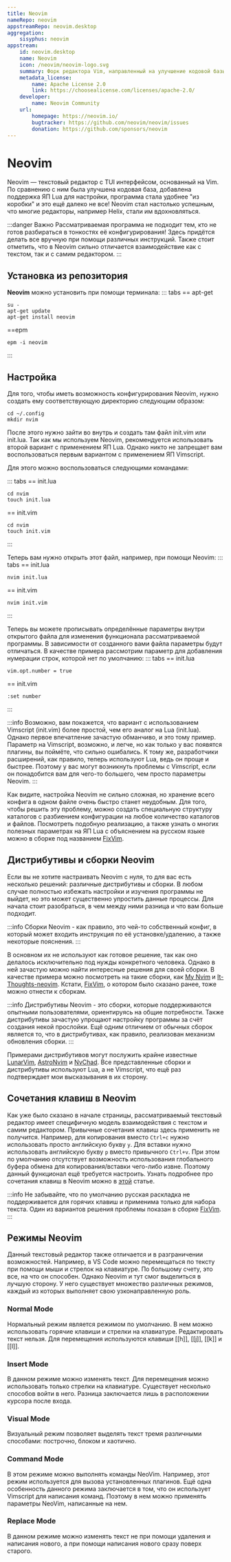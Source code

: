 ```yaml
---
title: Neovim
nameRepo: neovim
appstreamRepo: neovim.desktop
aggregation:
    sisyphus: neovim
appstream:
    id: neovim.desktop
    name: Neovim
    icon: /neovim/neovim-logo.svg
    summary: Форк редактора Vim, направленный на улучшение кодовой базы.
    metadata_license:
        name: Apache License 2.0
        link: https://choosealicense.com/licenses/apache-2.0/
    developer:
        name: Neovim Community
    url:
        homepage: https://neovim.io/
        bugtracker: https://github.com/neovim/neovim/issues
        donation: https://github.com/sponsors/neovim
---
```


# Neovim

Neovim — текстовый редактор с TUI интерфейсом, основанный на Vim.
По сравнению с ним была улучшена кодовая база, добавлена поддержка ЯП Lua для настройки, программа стала удобнее "из коробки" и это ещё далеко не все!
Neovim стал настолько успешным, что многие редакторы, например Helix, стали им вдохновляться.

:::danger Важно
Рассматриваемая программа не подходит тем, кто не готов разбираться в тонкостях её конфигурирования!
Здесь придётся делать все вручную при помощи различных инструкций.
Также стоит отметить, что в Neovim сильно отличается взаимодействие как с текстом, так и с самим редактором.
:::

## Установка из репозитория

**Neovim** можно установить при помощи терминала:
::: tabs
== apt-get

```shell
su -
apt-get update
apt-get install neovim
```

==epm

```shell
epm -i neovim
```

:::

## Настройка

Для того, чтобы иметь возможность конфигурирования Neovim, нужно создать ему соответствующую директорию следующим образом:

```shell
cd ~/.config
mkdir nvim
```

После этого нужно зайти во внутрь и создать там файл init.vim или init.lua.
Так как мы используем Neovim, рекомендуется использовать второй вариант с применением ЯП Lua.
Однако никто не запрещает вам воспользоваться первым вариантом с применением ЯП Vimscript.

Для этого можно воспользоваться следующими командами:

::: tabs
== init.lua

```shell
cd nvim
touch init.lua
```

== init.vim

```shell
cd nvim
touch init.vim
```

:::

Теперь вам нужно открыть этот файл, например, при помощи Neovim:
::: tabs
== init.lua

```shell
nvim init.lua
```

== init.vim

```shell
nvim init.vim
```

:::

Теперь вы можете прописывать определённые параметры внутри открытого файла для изменения функционала рассматриваемой программы.
В зависимости от созданного вами файла параметры будут отличаться.
В качестве примера рассмотрим параметр для добавления нумерации строк, которой нет по умолчанию:
::: tabs
== init.lua

```shell
vim.opt.number = true
```

== init.vim

```shell
:set number
```

:::

:::info
Возможно, вам покажется, что вариант с использованием Vimscript (init.vim) более простой, чем его аналог на Lua (init.lua).
Однако первое впечатление зачастую обманчиво, и это тому пример.
Параметр на Vimscript, возможно, и легче, но как только у вас появятся плагины, вы поймёте, что сильно ошибались.
К тому же, разработчики расширений, как правило, теперь используют Lua, ведь он проще и быстрее.
Поэтому у вас могут возникнуть проблемы с Vimscript, если он понадобится вам для чего-то большего, чем просто параметры Neovim.
:::

Как видите, настройка Neovim не сильно сложная, но хранение всего конфига в одном файле очень быстро станет неудобным.
Для того, чтобы решить эту проблему, можно создать специальную структуру каталогов с разбиением конфигурации на любое количество каталогов и файлов.
Посмотреть подобную реализацию, а также узнать о многих полезных параметрах на ЯП Lua с объяснением на русском языке можно в сборке под названием [FixVim](https://github.com/Krator3/FixVim).

## Дистрибутивы и сборки Neovim

Если вы не хотите настраивать Neovim с нуля, то для вас есть несколько решений: различные дистрибутивы и сборки.
В любом случае полностью избежать настройки и изучения программы не выйдет, но это может существенно упростить данные процессы.
Для начала стоит разобраться, в чем между ними разница и что вам больше подходит.

:::info
Сборки Neovim - как правило, это чей-то собственный конфиг, в который может входить инструкция по её установке/удалению, а также некоторые пояснения.
:::

В основном их не используют как готовое решение, так как оно делалось исключительно под нужды конкретного человека.
Однако в ней зачастую можно найти интересные решения для своей сборки.
В качестве примера можно посмотреть на такие сборки, как [My Nvim](https://github.com/SHTRAMPANTUNC/MyNvim) и [It-Thoughts-neovim](https://github.com/Dev-cmyser/It-Thougts-neovim).
Кстати, [FixVim](https://github.com/Krator3/FixVim), о котором было сказано ранее, тоже можно отнести к сборкам.

:::info
Дистрибутивы Neovim - это сборки, которые поддерживаются опытными пользователями, ориентируясь на общие потребности.
Также дистрибутивы зачастую упрощают настройку программы за счёт создания некой прослойки.
Ещё одним отличием от обычных сборок является то, что в дистрибутивах, как правило, реализован механизм обновления сборки.
:::

Примерами дистрибутивов могут послужить крайне известные [LunarVim](https://www.lunarvim.org/), [AstroNvim](https://astronvim.com/) и [NvChad](https://nvchad.com/).
Все представленные сборки и дистрибутивы используют Lua, а не Vimscript, что ещё раз подтверждает мои высказывания в их сторону.

## Сочетания клавиш в Neovim

Как уже было сказано в начале страницы, рассматриваемый текстовый редактор имеет специфичную модель взаимодействия с текстом и самим редактором.
Привычные сочетания клавиш здесь применить не получится.
Например, для копирования вместо `Ctrl+c` нужно использовать просто английскую букву `y`.
Для вставки нужно использовать английскую букву `p` вместо привычного `Ctrl+v`.
При этом по умолчанию отсутствует возможность использования глобального буфера обмена для копирования/вставки чего-либо извне.
Поэтому данный функционал ещё требуется настроить.
Узнать подробнее про сочетания клавиш в Neovim можно в [этой](https://dzen.ru/a/ZCGS9VfkKlg3Zz1E) статье.

:::info
Не забывайте, что по умолчанию русская раскладка не поддерживается для горячих клавиш и применима только для набора текста.
Один из вариантов решения проблемы показан в сборке [FixVim](https://github.com/Krator3/FixVim/blob/main/lua/core/ru_mappings.lua).
:::

## Режимы Neovim

Данный текстовый редактор также отличается и в разграничении возможностей.
Например, в VS Code можно перемещаться по тексту при помощи мыши и стрелок на клавиатуре.
По большому счету, это все, на что он способен.
Однако Neovim и тут смог выделиться в лучшую сторону.
У него существует множество различных режимов, каждый из которых выполняет свою узконаправленную роль.

### Normal Mode

Нормальный режим является режимом по умолчанию.
В нем можно использовать горячие клавиши и стрелки на клавиатуре.
Редактировать текст нельзя.
Для перемещения используются клавиши [[h]], [[j]], [[k]] и [[l]].

### Insert Mode

В данном режиме можно изменять текст.
Для перемещения можно использовать только стрелки на клавиатуре.
Существует несколько способов войти в него.
Разница заключается лишь в расположении курсора после входа.

### Visual Mode

Визуальный режим позволяет выделять текст тремя различными способами: построчно, блоком и хаотично.

### Command Mode

В этом режиме можно выполнять команды NeoVim.
Например, этот режим используется для вызова установленных плагинов.
Ещё одна особенность данного режима заключается в том, что он использует Vimscript для написания команд.
Поэтому в нем можно применять параметры NeoVim, написанные на нем.

### Replace Mode

В данном режиме можно изменять текст не при помощи удаления и написания нового, а при помощи написания нового сразу поверх старого.
